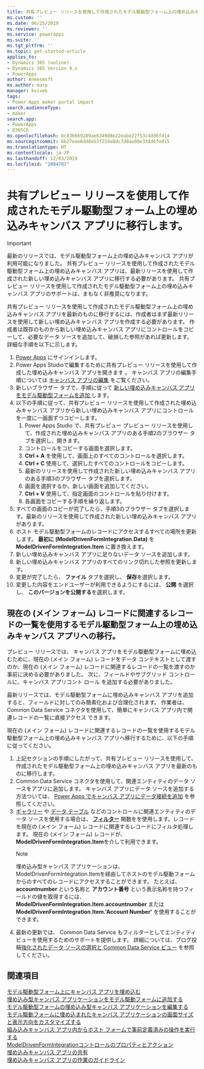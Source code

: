 ```yaml
---
title: 共有プレビュー リリースを使用して作成されたモデル駆動型フォーム上の埋め込みキャンバス アプリへの移行 | MicrosoftDocs
ms.custom: ''
ms.date: 06/25/2019
ms.reviewer: ''
ms.service: powerapps
ms.suite: ''
ms.tgt_pltfrm: ''
ms.topic: get-started-article
applies_to:
- Dynamics 365 (online)
- Dynamics 365 Version 9.x
- PowerApps
author: Aneesmsft
ms.author: matp
manager: kvivek
tags:
- Power Apps maker portal impact
search.audienceType:
- maker
search.app:
- PowerApps
- D365CE
ms.openlocfilehash: bc836669289ae6349d8e22eabe22f53c4dd6fd14
ms.sourcegitcommit: 6b27eae6dd8a53f224a8dc7d0aa00e334d6fed15
ms.translationtype: HT
ms.contentlocale: ja-JP
ms.lasthandoff: 12/03/2019
ms.locfileid: "2884787"
---
```

# <a name="migrate-embedded-canvas-apps-on-model-driven-forms-created-using-the-public-preview-release"></a>共有プレビュー リリースを使用して作成されたモデル駆動型フォーム上の埋め込みキャンバス アプリに移行します。
> [!IMPORTANT]
> 最新のリリースでは、モデル駆動型フォーム上の埋め込みキャンバス アプリが利用可能になりました。 共有プレビュー リリースを使用して作成されたモデル駆動型フォーム上の埋め込みキャンバス アプリは、最新リリースを使用して作成された新しい埋め込みキャンバス アプリに移行する必要があります。
> 共有プレビュー リリースを使用して作成されたモデル駆動型フォーム上の埋め込みキャンバス アプリのサポートは、まもなく非推奨になります。 

共有プレビュー リリースを使用して作成されたモデル駆動型フォーム上の埋め込みキャンバス アプリを最新のものに移行するには、作成者はまず最新リリースを使用して新しい埋め込みキャンバス アプリを作成する必要があります。 作成者は既存のものから新しい埋め込みキャンバス アプリにコントロールをコピーして、必要なデータ ソースを追加して、破損した参照があれば更新します。 詳細な手順を以下に示します。

1. [Power Apps](https://make.powerapps.com/?utm_source=padocs&utm_medium=linkinadoc&utm_campaign=referralsfromdoc) にサインインします。
2. Power Apps Studioで編集するために共有プレビュー リリースを使用して作成した埋め込みキャンバス アプリを開きます 。 キャンバス アプリの編集手順については [キャンバス アプリの編集](../canvas-apps/edit-app.md) をご覧ください。
3. 新しいブラウザー タブで、手順に従って [新しい埋め込みキャンバス アプリをモデル駆動型フォームを追加 ](embedded-canvas-app-add-classic-designer.md) します。
4. 以下の手順に従って、共有プレビュー リリースを使用して作成された埋め込みキャンバス アプリから新しい埋め込みキャンバス アプリにコントロールを一度に一画面ずつコピーします。
    1. Power Apps Studio で、共有プレビュー プレビュー リリースを使用して、作成された埋め込みキャンバス アプリのある手順2のブラウザー タブを選択し、開きます。
    2. コントロールをコピーする画面を選択します。
    3. **Ctrl + A** を使用して、画面上のすべてのコントロールを選択します。
    4. **Ctrl + C** 使用して、選択したすべてのコントロールをコピーします。
    5. 最新のリリースを使用して作成された新しい埋め込みキャンバス アプリのある手順3のブラウザー タブを選択します。
    6. 画面を選択するか、新しい画面を追加してください。
    7. **Ctrl + V** 使用して、指定画面のコントロールを貼り付けます。
    8. 各画面をコピーする手順を繰り返します。
5. すべての画面のコピーが完了したら、手順3のブラウザー タブを選択します。最新のリリースを使用して作成された新しい埋め込みキャンバス アプリがあります。
6. ホスト モデル駆動型フォームのレコードにアクセスするすべての場所を更新します。 **最初に (ModelDrivenFormIntegration.Data)** を **ModelDrivenFormIntegration.Item** に置き換えます。
7. 新しい埋め込みキャンバス アプリに足りないデータ ソースを追加します。
8. 新しい埋め込みキャンバス アプリのすべてのリンク切れした参照を更新します。 
9. 変更が完了したら、 **ファイル** タブを選択し、 **保存**を選択します。
10. 変更した内容をエンドユーザーが利用できるようにするには、 **公開** を選択し、 **このバージョンを公開する**を選択します。

## <a name="migrating-embedded-canvas-apps-on-model-driven-forms-that-use-a-list-of-records-related-to-the-current-main-form-record"></a>現在の (メイン フォーム) レコードに関連するレコードの一覧を使用するモデル駆動型フォーム上の埋め込みキャンバス アプリへの移行。

プレビュー リリースでは、 キャンバス アプリをモデル駆動型フォームに埋め込むために、現在の (メイン フォーム) レコードをデータ コンテキストとして渡すのか、現在の (メイン フォーム) レコードに関連するレコードの一覧を渡すのか事前に決める必要がありました。 次に、フィールドやサブグリッド コントロールに、キャンバス アプリコント ロール を追加する必要がありました。

最新リリースでは、モデル駆動型フォームに埋め込みキャンバス アプリを追加すると、フィールドに対してのみ簡素化および合理化されます。 作業者は、 Common Data Service コネクタを使用して、簡単にキャンバス アプリ内で関連レコードの一覧に直接アクセス できます。 

現在の (メイン フォーム) レコードに関連するレコードの一覧を使用するモデル駆動型フォーム上の埋め込みキャンバス アプリへ移行するために、以下の手順に従ってください。

1. 上記セクションの手順にしたがって、共有プレビュー リリースを使用して、作成されたモデル駆動型フォーム上の埋め込みキャンバス アプリを最新のものに移行します。
2. Common Data Service コネクタを使用して、関連エンティティのデータ ソースをアプリに追加します。 キャンバス アプリにデータ ソースを追加する方法ついては、 [Power Apps でキャンバス アプリにデータ接続を追加](../canvas-apps/add-data-connection.md) を参照してください。
3. [ギャラリー](../canvas-apps/controls/control-gallery.md) や [データ テーブル](../canvas-apps/controls/control-data-table.md) などのコントロールに関連エンティティのデータ ソースを使用する場合は、 **[フィルター](../canvas-apps/functions/function-filter-lookup.md)** 関数をを使用します。レコードを現在の (メイン フォーム) レコードに関連するレコードにフィルタ処理します。 現在の (メイン フォーム) レコードが、**ModelDrivenFormIntegration.Item**を介して利用できます。
    > [!NOTE]
    > 埋め込み型キャンバス アプリケーションは、ModelDrivenFormIntegration.Itemを経由してホストのモデル駆動フォームからのすべてのレコードにアクセスすることができます。 たとえば、**accountnumber** という名称と **アカウント番号** という表示名称を持つフィールドの値を取得するには、 **ModelDrivenFormIntegration.Item.accountnumber** または **ModelDrivenFormIntegration.Item.'Account Number'** を使用することができます。
4. 最新の更新では、 Common Data Service もフィルターとしてエンティティ ビューを使用するためのサポートを提供します。 詳細については、ブログ投稿[強化されたデータ ソースの選択と Common Data Service ビュー](https://powerapps.microsoft.com/blog/improved-data-source-selection-and-common-data-service-views/) を参照してください。 

## <a name="see-also"></a>関連項目
[モデル駆動型フォーム上にキャンバス アプリを埋め込む](embed-canvas-app-in-form.md) <br />
[埋め込み型キャンバス アプリケーションをモデル駆動フォームに追加する](embedded-canvas-app-add-classic-designer.md) <br />
[モデル駆動型フォームの埋め込み型キャンバス アプリケーションを編集する](embedded-canvas-app-edit-classic-designer.md) <br />
[モデル駆動フォームに埋め込まれたキャンバス アプリケーションの画面サイズと表示方向をカスタマイズする](embedded-canvas-app-customize-screen.md) <br />
[組み込みキャンバス アプリ内からホスト フォームで事前定義済みの操作を実行する](embedded-canvas-app-actions.md) <br />
[ModelDrivenFormIntegrationコントロールのプロパティとアクション](embedded-canvas-app-properties-actions.md) <br />
[埋め込みキャンバス アプリの共有](share-embedded-canvas-app.md) <br />
[埋め込みキャンバス アプリの作業のガイドライン](embedded-canvas-app-guidelines.md) <br />
